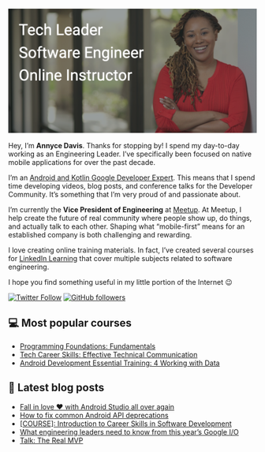 ![Banner image for adavis GitHub profile](images/banner_image_github_profile_adavis.png)

Hey, I’m **Annyce Davis**. Thanks for stopping by! I spend my day-to-day working as an Engineering Leader. I’ve specifically been focused on native mobile applications for over the past decade.

I’m an [Android and Kotlin Google Developer Expert](https://developers.google.com/community/experts/directory/profile/profile-annyce-davis). This means that I spend time developing videos, blog posts, and conference talks for the Developer Community. It’s something that I’m very proud of and passionate about.

I’m currently the **Vice President of Engineering** at [Meetup](https://www.meetup.com/). At Meetup, I help create the future of real community where people show up, do things, and actually talk to each other. Shaping what “mobile-first” means for an established company is both challenging and rewarding.

I love creating online training materials. In fact, I’ve created several courses for [LinkedIn Learning](https://www.linkedin.com/learning/instructors/annyce-davis?u=0) that cover multiple subjects related to software engineering.

I hope you find something useful in my little portion of the Internet :wink:

[![Twitter Follow](https://img.shields.io/twitter/follow/brwngrldev?color=%23e71f2e&style=for-the-badge&logo=twitter&label=brwngrldev)](https://twitter.com/brwngrldev) [![GitHub followers](https://img.shields.io/github/followers/adavis?color=%23e71f2e&style=for-the-badge&logo=github)](https://github.com/adavis?tab=followers)

## :computer: Most popular courses
- [Programming Foundations: Fundamentals](https://www.linkedin.com/learning/programming-foundations-fundamentals-3)
- [Tech Career Skills: Effective Technical Communication](https://www.linkedin.com/learning/tech-career-skills-effective-technical-communication?u=0)
- [Android Development Essential Training: 4 Working with Data](https://www.linkedin.com/learning/android-development-essential-training-4-working-with-data/developing-data-driven-apps)

## :notebook: Latest blog posts
<!-- BLOG-POST-LIST:START -->
- [Fall in love ❤️ with Android Studio all over again](https://adavis.info/2023/07/fall-in-love-with-android-studio-all-over-again.html?utm_source=rss&utm_medium=rss&utm_campaign=fall-in-love-with-android-studio-all-over-again)
- [How to fix common Android API deprecations](https://adavis.info/2022/08/how-to-fix-common-android-api-deprecations.html?utm_source=rss&utm_medium=rss&utm_campaign=how-to-fix-common-android-api-deprecations)
- [[COURSE]: Introduction to Career Skills in Software Development](https://adavis.info/2022/08/course-microsoft-foundational-career-certificate-in-programming.html?utm_source=rss&utm_medium=rss&utm_campaign=course-microsoft-foundational-career-certificate-in-programming)
- [What engineering leaders need to know from this year’s Google I/O](https://adavis.info/2022/05/what-engineering-leaders-need-to-know-from-this-years-google-i-o.html?utm_source=rss&utm_medium=rss&utm_campaign=what-engineering-leaders-need-to-know-from-this-years-google-i-o)
- [Talk: The Real MVP](https://adavis.info/2022/05/talk-the-real-mvp.html?utm_source=rss&utm_medium=rss&utm_campaign=talk-the-real-mvp)
<!-- BLOG-POST-LIST:END -->